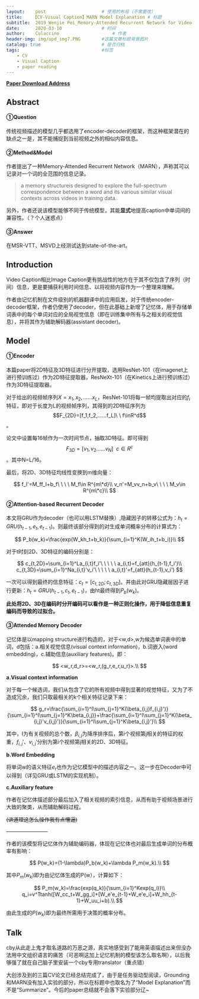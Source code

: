 ```yaml
---
layout:    post   				    # 使用的布局（不需要改）
title:    【CV-Visual Caption】MARN Model Explanation # 标题 
subtitle:  2019_Wenjie Pei_Memory-Attended Recurrent Network for Video Captioning #副标题
date:      2020-03-10 				# 时间
author:    Culaccino					# 作者
header-img: img/upd_img7.PNG        #这篇文章标题背景图片
catalog: true 						# 是否归档
tags:								#标签
    - CV
    - Visual Caption
    - paper reading
---
```


**[Paper Download Address](https://arxiv.org/abs/1905.03966?context=cs)**

## Abstract

#### ①Question

传统视频描述的模型几乎都选用了encoder-decoder的框架，而这种框架潜在的缺点之一是，其不能捕捉到当前视频之外的相似内容信息。

#### ②Method&Model

作者提出了一种Memory-Attended Recurrent Network（MARN），声称其可以记录对一个词的全范围的信息记录。

> a memory structureis designed to explore the full-spectrum correspondence between a word and its various similar visual contexts across videos in training data. 

另外，作者还说该模型能够不同于传统模型，其能**显式**地提高caption中单词间的兼容性。（？个人迷惑点）

#### ③Answer

在MSR-VTT、MSVD上经测试达到state-of-the-art。



## Introduction

Video Caption相比Image Caption更有挑战性的地方在于其不仅包含了序列（时间）信息，更是要捕获利用时间信息、以将视频内容作为一个整理来理解。

作者由记忆机制在文件级别的机器翻译中的应用启发，对于传统encoder-decoder框架，作者仍使用了decoder，但在此基础上新增了记忆体，用于存储单词表中的每个单词对应的全局视觉信息（即在训练集中所有与之相关的视觉信息），并将其作为辅助解码器(assistant decoder)。



## Model

#### ①Encoder

本篇paper将2D特征及3D特征进行分开提取，选用ResNet-101（在imagenet上进行预训练过）作为2D特征提取器，ResNeXt-101（在Kinetics上进行预训练过）作为3D特征提取器。

对于给出的视频帧序列$X={x_1,x_2,……x_L}$，ResNet-101将每一帧均提取出对应的$f_i$特征，即对于长度为L的视频帧序列，其得到的2D特征序列为$$F_{2D}=[f_1,f_2,……f_L]\ \ f\inR^d$$。

论文中设置每16帧作为一次时间节点，抽取3D特征。即可得到$$F_{3D}=[v_1,v_2……v_N]\ \ c\in R^c$$。其中N=L/16。

最后，将2D、3D特征均线性变换到m维向量：


$$
f_l'=M_ff_l+b_f\ \ \ \ M_f\in R^{m\*d}\\
v_n'=M_vv_n+b_v\ \ \ \ M_v\in R^{m\*c}\\
$$


#### ②Attention-based Recurrent Decoder

本文将GRU作为decoder（也可以用LSTM替换）,隐藏因子的转移公式为：$h_t=GRU(h_{t-1},e_t,e_{t-1})$。则最终该部分得到的对生成单词概率分布的计算式为：


$$
P_b(w_k)=\frac{exp(W_kh_t+b_k)}{\sum_{i=1}^K(W_ih_t+b_i)}\\
$$


对于t时刻2D、3D特征的编码分别是：


$$
c_{t,2D}=\sum_{i=1}^La_{i,t}f_i'\ \ \ \ \ a_{i,t}=f_{att}(h_{t-1},f_i')\\
c_{t,3D}=\sum_{i=1}^Na_{i,t}'v_i'\ \ \ \ \ a_{i,t}'=f_{att}(h_{t-1},v_i')
$$

一次可以得到最终的信息特征：$c_t=[c_{t,2D};c_{t,3D}]$。并由此对GRU隐藏层因子进行更新：$h_t=GRU(h_{t-1},c_t,e_{t-1})$，由ht最终得到$P_b(w_k)$。

**此处将2D、3D在编码时分开编码可以看作是一种正则化操作，用于降低信息重复编码而导致的过拟合。**



#### ③Attended Memory Decoder

记忆体是以mapping structure进行构造的，对于<w,d>,w为候选单词表中的单词，d包括：a.相关视觉信息(visual context information)，b.词嵌入(word embedding)，c.辅助信息(auxiliary features)。即：


$$
<w_r,d_r>=<w_r,(g_r,e_r,u_r)>.\\
$$


**a.Visual context information**

对于每一个候选词，我们从包含了它的所有视频中得到显著的视觉特征，又为了不造成冗余，我们只取最相关的k个相关特征记录下来：


$$
g_r=\frac{\sum_{i=1}^I\sum_{j=1}^K(\beta_{i,j}f_{i,j}')}{\sum_{i=1}^I\sum_{j=1}^K\beta_{i,j}}+\frac{\sum_{i=1}^I\sum_{j=1}^K(\beta_{i,j}'v_{i,j}')}{\sum_{i=1}^I\sum_{j=1}^K\beta_{i,j}'}\\
$$

其中，I为有关视频的总个数，$\beta_{i,j}$为降序排序后，第i个视频第j相关的特征的权重，$f_{i,j}'、v_{i,j}'$分别为第i个视频第j相关的2D、3D特征。

**b.Word Embedding**

将单词w的语义特征$e_r$也作为记忆模型中的描述内容之一。这一步在Decoder中可以得到（详见GRU或LSTM的实现机制）。

**c.Auxiliary feature**

作者在记忆体描述部分最后加入了相关视频的索引信息，从而有助于视频场景进行大致的聚类，从而辅助解码过程。

~~(讲道理这怎么操作我有点懵逼)~~

————————

作者的该模型将记忆体作为辅助编码器，体现在记忆体也对最后生成单词的分布概率有影响：


$$
P(w_k)=(1-\lambda)P_b(w_k)+\lambda P_m(w_k).\\
$$

其中$P_m(w_k)$即为由记忆体生成的P(w），计算如下：


$$
P_m(w_k)=\frac{exp(q_k)}{\sum_{i=1}^Kexp(q_i)}\\
q_i=v^Ttanh([W_cc_t+W_gg_i]+[W_e'e_{t-1}+W_e'e_i]+W_hh_{t-1}+W_uu_i+b).\\
$$

由此生成的$P(w_k)$即为最终所需用于决策的概率分布。



## Talk

cby从此走上鬼才取名道路的万恶之源，真实地感受到了能用英语描述出来但没办法用中文组织语言的痛苦（可恶啊这加上记忆机制的模型该怎么取名啊），以后我够强了就在自己脑子里安装一个cby专用translator（重点错）

大创涉及到的三篇CV论文已经总结完成了，由于是任务驱动型阅读，Grounding和MARN没有加入实验的部分，所以在标题中也取名为了“Model Explanation”而不是“Summarize”。今后的paper总结就不会落下实验部分辽~
